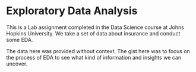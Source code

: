 # Exploratory Data Analysis

This is a Lab assignment completed in the Data Science course at Johns Hopkins University. We take a set of data about insurance and conduct some EDA.

The data here was provided without context. The gist here was to focus on the process of EDA to see what kind of information and insights we can uncover.
